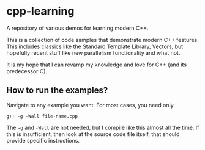 # cpp-learning
A repository of various demos for learning modern C++.

This is a collection of code samples that demonstrate modern C++ features.
This includes classics like the Standard Template Library, Vectors, but hopefully
recent stuff like new parallelism functionality and what not.

It is my hope that I can revamp my knowledge and love for C++ (and its predecessor C).

## How to run the examples?
Navigate to any example you want. For most cases, you need only

```
g++ -g -Wall file-name.cpp
```

The `-g` and `-Wall` are not needed, but I compile like this almost all the time.
If this is insufficient, then look at the source code file itself, that should
provide specific instructions.
